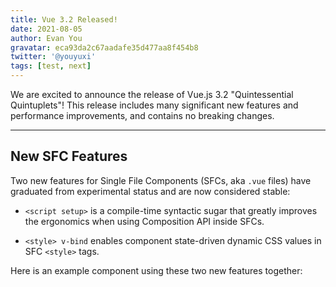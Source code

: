 ```yaml
---
title: Vue 3.2 Released!
date: 2021-08-05
author: Evan You
gravatar: eca93da2c67aadafe35d477aa8f454b8
twitter: '@youyuxi'
tags: [test, next]
---
```


We are excited to announce the release of Vue.js 3.2 "Quintessential Quintuplets"! This release includes many significant new features and performance improvements, and contains no breaking changes.

---

## New SFC Features

Two new features for Single File Components (SFCs, aka `.vue` files) have graduated from experimental status and are now considered stable:

- `<script setup>` is a compile-time syntactic sugar that greatly improves the ergonomics when using Composition API inside SFCs.

- `<style> v-bind` enables component state-driven dynamic CSS values in SFC `<style>` tags.

Here is an example component using these two new features together:
